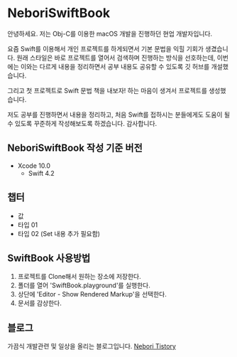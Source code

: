 # NeboriSwiftBook

안녕하세요. 
저는 Obj-C를 이용한 macOS 개발을 진행하던 현업 개발자입니다.

요즘 Swift를 이용해서 개인 프로젝트를 하게되면서 기본 문법을 익힐 기회가 생겼습니다.
원래 스타일은 바로 프로젝트를 열어서 검색하며 진행하는 방식을 선호하는데,
이번에는 이와는 다르게 내용을 정리하면서 공부 내용도 공유할 수 있도록 깃 허브를 개설했습니다.

그리고 첫 프로젝트로 Swift 문법 책을 내보자! 하는 마음이 생겨서 프로젝트를 생성했습니다.

저도 공부를 진행하면서 내용을 정리하고, 처음 Swift를 접하시는 분들에게도 도움이 될 수 있도록
꾸준하게 작성해보도록 하겠습니다. 감사합니다.

## NeboriSwiftBook 작성 기준 버전
* Xcode 10.0
	* Swift 4.2
	
## 챕터
* 값
* 타입 01
* 타입 02 (Set 내용 추가 필요함)

## SwiftBook 사용방법
1. 프로젝트를 Clone해서 원하는 장소에 저장한다.
2. 폴더를 열어 'SwiftBook.playground'를 실행한다.
3. 상단에 'Editor - Show Rendered Markup'을 선택한다.
4. 문서를 감상한다.

## 블로그
가끔식 개발관련 및 일상을 올리는 블로그입니다.
[Nebori Tistory](http://nebori.tistory.com)
